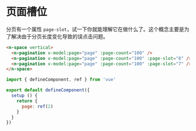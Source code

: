 # 页面槽位

分页有一个属性 `page-slot`，试一下你就能理解它在做什么了。这个概念主要是为了解决由于分页长度变化导致的误点击问题。

```html
<n-space vertical>
  <n-pagination v-model:page="page" :page-count="100" />
  <n-pagination v-model:page="page" :page-count="100" :page-slot="8" />
  <n-pagination v-model:page="page" :page-count="100" :page-slot="7" />
</n-space>
```

```js
import { defineComponent, ref } from 'vue'

export default defineComponent({
  setup () {
    return {
      page: ref(2)
    }
  }
})
```
